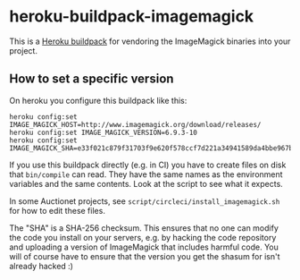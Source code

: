 heroku-buildpack-imagemagick
=================================

This is a [Heroku buildpack](http://devcenter.heroku.com/articles/buildpacks) for vendoring the ImageMagick binaries into your project.

## How to set a specific version

On heroku you configure this buildpack like this:

    heroku config:set IMAGE_MAGICK_HOST=http://www.imagemagick.org/download/releases/
    heroku config:set IMAGE_MAGICK_VERSION=6.9.3-10
    heroku config:set IMAGE_MAGICK_SHA=e33f021c879f31703f9e620f578ccf7d221a34941589da4bbe967b16a814336a

If you use this buildpack directly (e.g. in CI) you have to create files on disk that `bin/compile` can read. They have the same names as the environment variables and the same contents. Look at the script to see what it expects.

In some Auctionet projects, see `script/circleci/install_imagemagick.sh` for how to edit these files.

The "SHA" is a SHA-256 checksum. This ensures that no one can modify the code you install on your servers, e.g. by hacking the code repository and uploading a version of ImageMagick that includes harmful code. You will of course have to ensure that the version you get the shasum for isn't already hacked :)
